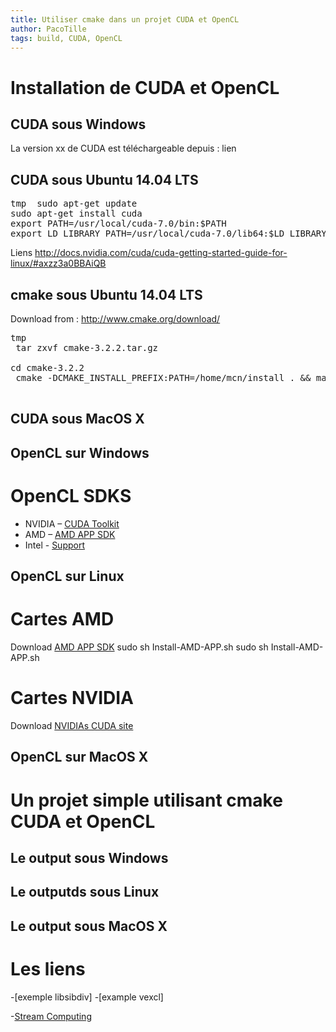 ```yaml
---
title: Utiliser cmake dans un projet CUDA et OpenCL
author: PacoTille
tags: build, CUDA, OpenCL
---
```


# Installation de CUDA et OpenCL

## CUDA sous Windows
La version xx de CUDA est téléchargeable depuis : lien

## CUDA sous Ubuntu 14.04 LTS

<pre class="terminal">
<span class="prompt">tmp</span>  sudo apt-get update
sudo apt-get install cuda
export PATH=/usr/local/cuda-7.0/bin:$PATH
export LD_LIBRARY_PATH=/usr/local/cuda-7.0/lib64:$LD_LIBRARY_PATH
</pre>

Liens http://docs.nvidia.com/cuda/cuda-getting-started-guide-for-linux/#axzz3a0BBAiQB

## cmake sous Ubuntu 14.04 LTS

Download from :
http://www.cmake.org/download/


<pre class="terminal">
<span class="prompt">tmp</span>
 tar zxvf cmake-3.2.2.tar.gz

cd cmake-3.2.2
 cmake -DCMAKE_INSTALL_PREFIX:PATH=/home/mcn/install . && make all install

</pre>

## CUDA sous MacOS X

## OpenCL sur Windows

# OpenCL SDKS

- NVIDIA – [CUDA Toolkit](https://developer.nvidia.com/cuda-downloads)
- AMD – [AMD APP SDK](http://developer.amd.com/tools-and-sdks/opencl-zone/amd-accelerated-parallel-processing-app-sdk/)
- Intel - [Support](https://software.intel.com/en-us/intel-opencl-support)

## OpenCL sur Linux

# Cartes AMD
Download [AMD APP SDK](http://developer.amd.com/tools-and-sdks/opencl-zone/amd-accelerated-parallel-processing-app-sdk/)
sudo sh Install-AMD-APP.sh
sudo sh Install-AMD-APP.sh

# Cartes NVIDIA
Download [NVIDIAs CUDA site](https://developer.nvidia.com/cuda-downloads)



## OpenCL sur MacOS X


# Un projet simple utilisant cmake CUDA et OpenCL
## Le output sous Windows
## Le outputds sous Linux


## Le output sous MacOS X

# Les liens

-[exemple libsibdiv]
-[example vexcl]

-[Stream Computing](http://streamcomputing.eu/blog/2015-09-25/handling-opencl-with-cmake-3-1-and-higher/)
